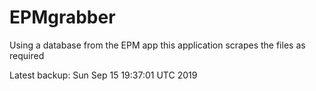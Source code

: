 # EPMgrabber
Using a database from the EPM app this application scrapes the files as required


Latest backup: Sun Sep 15 19:37:01 UTC 2019
